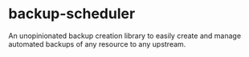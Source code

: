 # backup-scheduler
An unopinionated backup creation library to easily create and manage automated backups of any resource to any upstream.
